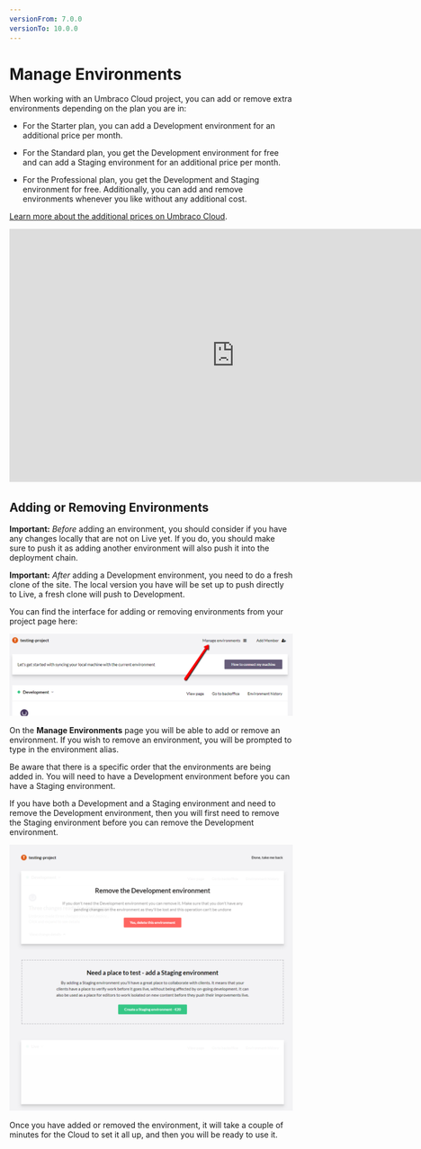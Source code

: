 ```yaml
---
versionFrom: 7.0.0
versionTo: 10.0.0
---
```


# Manage Environments

When working with an Umbraco Cloud project, you can add or remove extra environments depending on the plan you are in:

- For the Starter plan, you can add a Development environment for an additional price per month.

- For the Standard plan, you get the Development environment for free and can add a Staging environment for an additional price per month.

- For the Professional plan, you get the Development and Staging environment for free. Additionally, you can add and remove environments whenever you like without any additional cost.

[Learn more about the additional prices on Umbraco Cloud](https://umbraco.com/cloud-pricing/).

<iframe width="800" height="450" src="https://www.youtube.com/embed/uqSWAkv5tBQ?rel=0" frameborder="0" allow="autoplay; encrypted-media" allowfullscreen></iframe>

## Adding or Removing Environments

__Important:__ *Before* adding an environment, you should consider if you have any changes locally that are not on Live yet. If you do, you should make sure to push it as adding another environment will also push it into the deployment chain.

__Important:__ *After* adding a Development environment, you need to do a fresh clone of the site. The local version you have will be set up to push directly to Live, a fresh clone will push to Development.

You can find the interface for adding or removing environments from your project page here:

![Adding and environments](images/Manage-environments.png)

On the **Manage Environments** page you will be able to add or remove an environment. If you wish to remove an environment, you will be prompted to type in the environment alias.

Be aware that there is a specific order that the environments are being added in. You will need to have a Development environment before you can have a Staging environment.

If you have both a Development and a Staging environment and need to remove the Development environment, then you will first need to remove the Staging environment before you can remove the Development environment.

![Environment overview](images/Environments.png)

Once you have added or removed the environment, it will take a couple of minutes for the Cloud to set it all up, and then you will be ready to use it.
